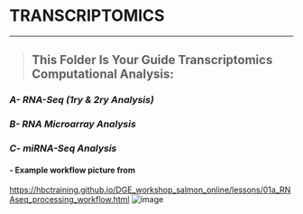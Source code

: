 # TRANSCRIPTOMICS
***
>## This Folder Is Your Guide Transcriptomics Computational Analysis:
### ***A- RNA-Seq (1ry & 2ry Analysis)***
### ***B- RNA Microarray Analysis***
### ***C- miRNA-Seq Analysis***


#### - Example workflow picture from
https://hbctraining.github.io/DGE_workshop_salmon_online/lessons/01a_RNAseq_processing_workflow.html
![image](https://github.com/user-attachments/assets/e4d68215-273f-4ba9-bc1e-96056f04bd4a)
